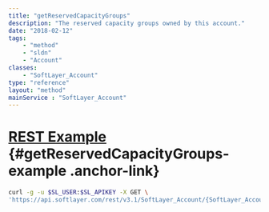 ```yaml
---
title: "getReservedCapacityGroups"
description: "The reserved capacity groups owned by this account."
date: "2018-02-12"
tags:
    - "method"
    - "sldn"
    - "Account"
classes:
    - "SoftLayer_Account"
type: "reference"
layout: "method"
mainService : "SoftLayer_Account"
---
```


# [REST Example](#getReservedCapacityGroups-example) <a href="/article/rest/"><i class="fas fa-question"></i></a> {#getReservedCapacityGroups-example .anchor-link} 
```bash
curl -g -u $SL_USER:$SL_APIKEY -X GET \
'https://api.softlayer.com/rest/v3.1/SoftLayer_Account/{SoftLayer_AccountID}/getReservedCapacityGroups'
```
